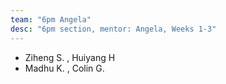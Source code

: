```yaml
---
team: "6pm Angela"
desc: "6pm section, mentor: Angela, Weeks 1-3"
---
```


* Ziheng S. , Huiyang H
* Madhu K. , Colin G.
